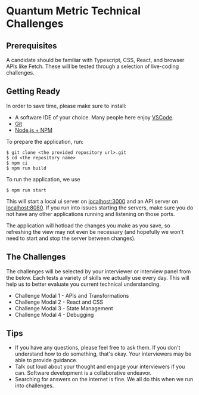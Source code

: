 # Quantum Metric Technical Challenges

## Prerequisites

A candidate should be familiar with Typescript, CSS, React, and browser APIs like Fetch. These will be tested through a selection of live-coding challenges.

## Getting Ready

In order to save time, please make sure to install:

- A software IDE of your choice. Many people here enjoy [VSCode](https://code.visualstudio.com/download).
- [Git](https://git-scm.com/downloads)
- [Node.js + NPM](https://nodejs.org/en/)

To prepare the application, run:

```
$ git clone <the provided repository url>.git
$ cd <the repository name>
$ npm ci
$ npm run build
```

To run the application, we use

```
$ npm run start
```

This will start a local ui server on [localhost:3000](http://localhost:3000) and an API server on [localhost:8080](http://localhost:8080). If you run into issues starting the servers, make sure you do not have any other applications running and listening on those ports.

The application will hotload the changes you make as you save, so refreshing the view may not even be necessary (and hopefully we won't need to start and stop the server between changes).

## The Challenges

The challenges will be selected by your interviewer or interview panel from the below. Each tests a variety of skills we actually use every day. This will help us to better evaluate you current technical understanding.

- Challenge Modal 1 - APIs and Transformations
- Challenge Modal 2 - React and CSS
- Challenge Modal 3 - State Management
- Challenge Modal 4 - Debugging

## Tips

- If you have any questions, please feel free to ask them. If you don't understand how to do something, that's okay. Your interviewers may be able to provide guidance.
- Talk out loud about your thought and engage your interviewers if you can. Software development is a collaborative endeavor.
- Searching for answers on the internet is fine. We all do this when we run into challenges.
